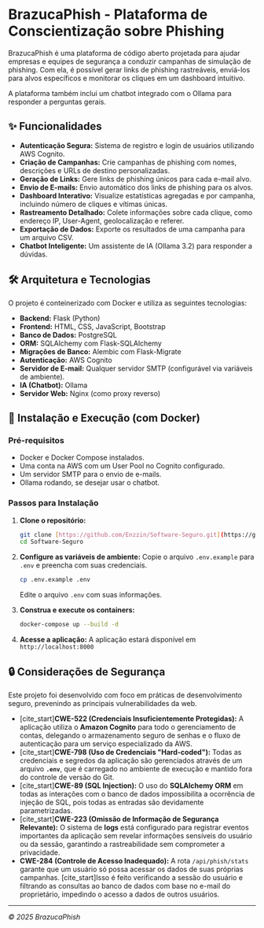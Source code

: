 # BrazucaPhish - Plataforma de Conscientização sobre Phishing

BrazucaPhish é uma plataforma de código aberto projetada para ajudar empresas e equipes de segurança a conduzir campanhas de simulação de phishing. Com ela, é possível gerar links de phishing rastreáveis, enviá-los para alvos específicos e monitorar os cliques em um dashboard intuitivo.

A plataforma também inclui um chatbot integrado com o Ollama para responder a perguntas gerais.

## ✨ Funcionalidades

* **Autenticação Segura:** Sistema de registro e login de usuários utilizando AWS Cognito.
* **Criação de Campanhas:** Crie campanhas de phishing com nomes, descrições e URLs de destino personalizadas.
* **Geração de Links:** Gere links de phishing únicos para cada e-mail alvo.
* **Envio de E-mails:** Envio automático dos links de phishing para os alvos.
* **Dashboard Interativo:** Visualize estatísticas agregadas e por campanha, incluindo número de cliques e vítimas únicas.
* **Rastreamento Detalhado:** Colete informações sobre cada clique, como endereço IP, User-Agent, geolocalização e referer.
* **Exportação de Dados:** Exporte os resultados de uma campanha para um arquivo CSV.
* **Chatbot Inteligente:** Um assistente de IA (Ollama 3.2) para responder a dúvidas.

## 🛠️ Arquitetura e Tecnologias

O projeto é conteinerizado com Docker e utiliza as seguintes tecnologias:

* **Backend:** Flask (Python)
* **Frontend:** HTML, CSS, JavaScript, Bootstrap
* **Banco de Dados:** PostgreSQL
* **ORM:** SQLAlchemy com Flask-SQLAlchemy
* **Migrações de Banco:** Alembic com Flask-Migrate
* **Autenticação:** AWS Cognito
* **Servidor de E-mail:** Qualquer servidor SMTP (configurável via variáveis de ambiente).
* **IA (Chatbot):** Ollama
* **Servidor Web:** Nginx (como proxy reverso)

## 🚀 Instalação e Execução (com Docker)

### Pré-requisitos

* Docker e Docker Compose instalados.
* Uma conta na AWS com um User Pool no Cognito configurado.
* Um servidor SMTP para o envio de e-mails.
* Ollama rodando, se desejar usar o chatbot.

### Passos para Instalação

1.  **Clone o repositório:**
    ```bash
    git clone [https://github.com/Enzzin/Software-Seguro.git](https://github.com/Enzzin/Software-Seguro.git)
    cd Software-Seguro
    ```

2.  **Configure as variáveis de ambiente:**
    Copie o arquivo `.env.example` para `.env` e preencha com suas credenciais.
    ```bash
    cp .env.example .env
    ```
    Edite o arquivo `.env` com suas informações.

3.  **Construa e execute os containers:**
    ```bash
    docker-compose up --build -d
    ```

4.  **Acesse a aplicação:**
    A aplicação estará disponível em `http://localhost:8000`

## 🔒 Considerações de Segurança

Este projeto foi desenvolvido com foco em práticas de desenvolvimento seguro, prevenindo as principais vulnerabilidades da web.

* [cite_start]**CWE-522 (Credenciais Insuficientemente Protegidas):** A aplicação utiliza o **Amazon Cognito** para todo o gerenciamento de contas, delegando o armazenamento seguro de senhas e o fluxo de autenticação para um serviço especializado da AWS. 
* [cite_start]**CWE-798 (Uso de Credenciais "Hard-coded"):** Todas as credenciais e segredos da aplicação são gerenciados através de um arquivo **`.env`**, que é carregado no ambiente de execução e mantido fora do controle de versão do Git. 
* [cite_start]**CWE-89 (SQL Injection):** O uso do **SQLAlchemy ORM** em todas as interações com o banco de dados impossibilita a ocorrência de injeção de SQL, pois todas as entradas são devidamente parametrizadas. 
* [cite_start]**CWE-223 (Omissão de Informação de Segurança Relevante):** O sistema de **logs** está configurado para registrar eventos importantes da aplicação sem revelar informações sensíveis do usuário ou da sessão, garantindo a rastreabilidade sem comprometer a privacidade. 
* **CWE-284 (Controle de Acesso Inadequado):** A rota `/api/phish/stats` garante que um usuário só possa acessar os dados de suas próprias campanhas. [cite_start]Isso é feito verificando a sessão do usuário e filtrando as consultas ao banco de dados com base no e-mail do proprietário, impedindo o acesso a dados de outros usuários. 

---
_© 2025 BrazucaPhish_
